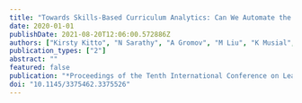 ```yaml
---
title: "Towards Skills-Based Curriculum Analytics: Can We Automate the Recognition of Prior Learning?"
date: 2020-01-01
publishDate: 2021-08-20T12:06:00.572886Z
authors: ["Kirsty Kitto", "N Sarathy", "A Gromov", "M Liu", "K Musial", "Simon Buckingham Shum"]
publication_types: ["2"]
abstract: ""
featured: false
publication: "*Proceedings of the Tenth International Conference on Learning Analytics łdots*"
doi: "10.1145/3375462.3375526"
---
```


